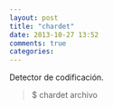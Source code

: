```yaml
---
layout: post
title: "chardet"
date: 2013-10-27 13:52
comments: true
categories: 
---
```

Detector de codificación.

>$ chardet archivo

